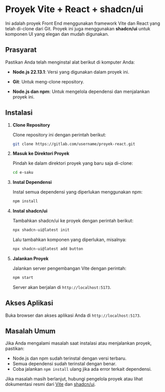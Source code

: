  # Proyek Vite + React + shadcn/ui

Ini adalah proyek Front End menggunakan framework Vite dan React yang telah di-clone dari Git. Proyek ini juga menggunakan **shadcn/ui** untuk komponen UI yang elegan dan mudah digunakan.

## Prasyarat

Pastikan Anda telah menginstal alat berikut di komputer Anda:

- **Node.js 22.13.1**: Versi yang digunakan dalam proyek ini.

- **Git**: Untuk meng-clone repository.

- **Node.js dan npm**: Untuk mengelola dependensi dan menjalankan proyek ini.

## Instalasi

1. **Clone Repository**

   Clone repository ini dengan perintah berikut:

   ```bash
   git clone https://gitlab.com/username/proyek-react.git
   ```

2. **Masuk ke Direktori Proyek**

   Pindah ke dalam direktori proyek yang baru saja di-clone:

   ```bash
   cd e-saku
   ```

3. **Instal Dependensi**

   Instal semua dependensi yang diperlukan menggunakan npm:

   ```bash
   npm install
   ```

4. **Instal shadcn/ui**

   Tambahkan shadcn/ui ke proyek dengan perintah berikut:

   ```bash
   npx shadcn-ui@latest init
   ```

   Lalu tambahkan komponen yang diperlukan, misalnya:

   ```bash
   npx shadcn-ui@latest add button
   ```

5. **Jalankan Proyek**

   Jalankan server pengembangan Vite dengan perintah:

   ```bash
   npm start
   ```

   Server akan berjalan di `http://localhost:5173`.

## Akses Aplikasi

Buka browser dan akses aplikasi Anda di `http://localhost:5173`.

## Masalah Umum

Jika Anda mengalami masalah saat instalasi atau menjalankan proyek, pastikan:

- Node.js dan npm sudah terinstal dengan versi terbaru.
- Semua dependensi sudah terinstal dengan benar.
- Coba jalankan `npm install` ulang jika ada error terkait dependensi.

Jika masalah masih berlanjut, hubungi pengelola proyek atau lihat dokumentasi resmi dari [Vite](https://vitejs.dev/) dan [shadcn/ui](https://ui.shadcn.com/).

